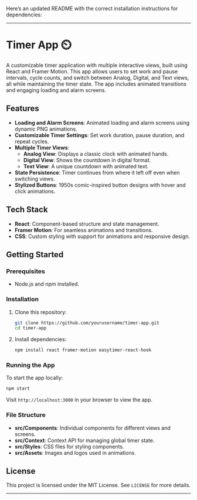 Here’s an updated README with the correct installation instructions for dependencies:

---

# Timer App ⏲️

A customizable timer application with multiple interactive views, built using React and Framer Motion. This app allows users to set work and pause intervals, cycle counts, and switch between Analog, Digital, and Text views, all while maintaining the timer state. The app includes animated transitions and engaging loading and alarm screens.

## Features

- **Loading and Alarm Screens**: Animated loading and alarm screens using dynamic PNG animations.
- **Customizable Timer Settings**: Set work duration, pause duration, and repeat cycles.
- **Multiple Timer Views**:
  - **Analog View**: Displays a classic clock with animated hands.
  - **Digital View**: Shows the countdown in digital format.
  - **Text View**: A unique countdown with animated text.
- **State Persistence**: Timer continues from where it left off even when switching views.
- **Stylized Buttons**: 1950s comic-inspired button designs with hover and click animations.

## Tech Stack

- **React**: Component-based structure and state management.
- **Framer Motion**: For seamless animations and transitions.
- **CSS**: Custom styling with support for animations and responsive design.

## Getting Started

### Prerequisites

- Node.js and npm installed.

### Installation

1. Clone this repository:
   ```bash
   git clone https://github.com/yourusername/timer-app.git
   cd timer-app
   ```
2. Install dependencies:
   ```bash
   npm install react framer-motion easytimer-react-hook
   ```

### Running the App

To start the app locally:
```bash
npm start
```

Visit `http://localhost:3000` in your browser to view the app.

### File Structure

- **src/Components**: Individual components for different views and screens.
- **src/Context**: Context API for managing global timer state.
- **src/Styles**: CSS files for styling components.
- **src/Assets**: Images and logos used in animations.

## License

This project is licensed under the MIT License. See `LICENSE` for more details.

---
